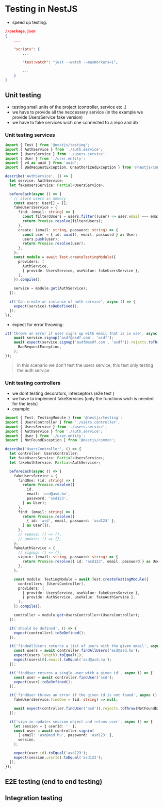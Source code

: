 # Testing in NestJS

- speed up testing: 
```json
//package.json
{
    ...

    "scripts": {
        ...

        "test:watch": "jest --watch --maxWorkers=1",

        ...
    }
}
```

## Unit testing

- testing small units of the project (controller, service etc..) 
- we have to provide all the neccessery service (in the example we provide UsersService fake version)
- we have to fake services wich one connected to a repo and db

### Unit testing services

```ts
import { Test } from '@nestjs/testing';
import { AuthService } from './auth.service';
import { UsersService } from './users.service';
import { User } from './user.entity';
import { v4 as uuid } from 'uuid';
import { BadRequestException, UnauthorizedException } from '@nestjs/common';

describe('AuthService', () => {
  let service: AuthService;
  let fakeUsersService: Partial<UsersService>;

  beforeEach(async () => {
    // store users in memory
    const users: User[] = [];
    fakeUsersService = {
      find: (email: string) => {
        const filterdUsers = users.filter((user) => user.email === email);
        return Promise.resolve(filterdUsers);
      },
      create: (email: string, password: string) => {
        const user = { id: uuid(), email, password } as User;
        users.push(user);
        return Promise.resolve(user);
      },
    };
    const module = await Test.createTestingModule({
      providers: [
        AuthService,
        { provide: UsersService, useValue: fakeUsersService },
      ],
    }).compile();

    service = module.get(AuthService);
  });

  it('Can create an instance of auth service', async () => {
    expect(service).toBeDefined();
  });
});
```

- expect for error throwing:
```ts
it('throws an error if user signs up with email that is in use', async () => {
    await service.signup('asdf@asdf.com', 'asdf');
    await expect(service.signup('asdf@asdf.com', 'asdf')).rejects.toThrow(
      BadRequestException,
    );
});
```

> in this scenario we don't test the users service, this test only testing the auth service

### Unit testing controllers
- we dont testing decorators, interceptors (e2e test )
- we have to implement fakeServices (only the functions wich is needed for the tests)
- example:
```ts
import { Test, TestingModule } from '@nestjs/testing';
import { UsersController } from './users.controller';
import { UsersService } from './users.service';
import { AuthService } from './auth.service';
import { User } from './user.entity';
import { NotFoundException } from '@nestjs/common';

describe('UsersController', () => {
  let controller: UsersController;
  let fakeUsersService: Partial<UsersService>;
  let fakeAuthService: Partial<AuthService>;

  beforeEach(async () => {
    fakeUsersService = {
      findOne: (id: string) => {
        return Promise.resolve({
          id,
          email: 'asd@asd.hu',
          password: 'asd123',
        } as User);
      },
      find: (email: string) => {
        return Promise.resolve([
          { id: 'asd', email, password: 'asd123' },
        ] as User[]);
      },
      // remove: () => {},
      // update: () => {},
    };
    fakeAuthService = {
      // signup: () => {},
      signin: (email: string, password: string) => {
        return Promise.resolve({ id: 'asd123', email, password } as User);
      },
    };

    const module: TestingModule = await Test.createTestingModule({
      controllers: [UsersController],
      providers: [
        { provide: UsersService, useValue: fakeUsersService },
        { provide: AuthService, useValue: fakeAuthService },
      ],
    }).compile();

    controller = module.get<UsersController>(UsersController);
  });

  it('should be defined', () => {
    expect(controller).toBeDefined();
  });

  it('findeAllUsers returns a list of users with the given email', async () => {
    const users = await controller.findAllUsers('asd@asd.hu');
    expect(users.length).toEqual(1);
    expect(users[0].email).toEqual('asd@asd.hu');
  });

  it('findUser returns a single user with a given id', async () => {
    const user = await controller.findUser('asd');
    expect(user).toBeDefined();
  });

  it('findUser throws an error if the given id is not found', async () => {
    fakeUsersService.findOne = (id: string) => null;

    await expect(controller.findUser('asd')).rejects.toThrow(NotFoundException);
  });

  it('sign in updates session object and retuns user', async () => {
    let session = { userId: '' };
    const user = await controller.signin(
      { email: 'asd@asd.hu', password: 'asd123' },
      session,
    );

    expect(user.id).toEqual('asd123');
    expect(session.userId).toEqual('asd123');
  });
});
```

## E2E testing (end to end testing)


## Integration testing